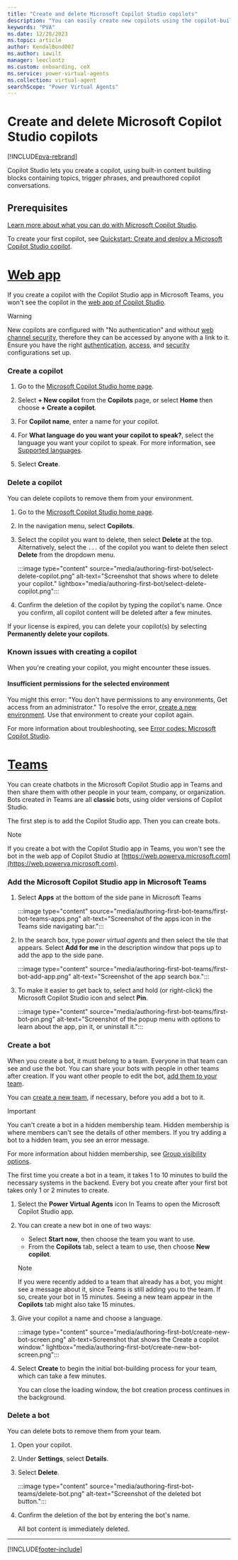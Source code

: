 ```yaml
---
title: "Create and delete Microsoft Copilot Studio copilots"
description: "You can easily create new copilots using the copilot-builder wizard in Microsoft Copilot Studio."
keywords: "PVA"
ms.date: 12/28/2023
ms.topic: article
author: KendalBond007
ms.author: iawilt
manager: leeclontz
ms.custom: onboarding, ceX
ms.service: power-virtual-agents
ms.collection: virtual-agent
searchScope: "Power Virtual Agents"
---
```


# Create and delete Microsoft Copilot Studio copilots

[!INCLUDE[pva-rebrand](includes/pva-rebrand.md)]

Copilot Studio lets you create a copilot, using built-in content building blocks containing topics, trigger phrases, and preauthored copilot conversations.

## Prerequisites

[Learn more about what you can do with Microsoft Copilot Studio](fundamentals-what-is-power-virtual-agents.md).

To create your first copilot, see [Quickstart: Create and deploy a Microsoft Copilot Studio copilot](fundamentals-get-started.md).

# [Web app](#tab/web)

If you create a copilot with the Copilot Studio app in Microsoft Teams, you won't see the copilot in the [web app of Copilot Studio](https://web.powerva.microsoft.com).

> [!WARNING]
> New copilots are configured with "No authentication" and without [web channel security](configure-web-security.md), therefore they can be accessed by anyone with a link to it. Ensure you have the right [authentication](configuration-end-user-authentication.md), [access](configuration-end-user-authentication.md), and [security](configure-web-security.md) configurations set up.

### Create a copilot

1. Go to the [Microsoft Copilot Studio home page](https://web.powerva.microsoft.com/).

1. Select **+ New copilot** from the **Copilots** page, or select **Home** then choose **+ Create a copilot**.

1. For **Copilot name**, enter a name for your copilot.

1. For **What language do you want your copilot to speak?**, select the language you want your copilot to speak. For more information, see [Supported languages](authoring-language-support.md).

1. Select **Create**.

### Delete a copilot

You can delete copilots to remove them from your environment.

1. Go to the [Microsoft Copilot Studio home page](https://web.powerva.microsoft.com/).

1. In the navigation menu, select **Copilots**.
1. Select the copilot you want to delete, then select **Delete** at the top. Alternatively, select the `...` of the copilot you want to delete then select **Delete** from the dropdown menu.

    :::image type="content" source="media/authoring-first-bot/select-delete-copilot.png" alt-text="Screenshot that shows where to delete your copilot." lightbox="media/authoring-first-bot/select-delete-copilot.png":::

1. Confirm the deletion of the copilot by typing the copilot's name. Once you confirm, all copilot content will be deleted after a few minutes.

If your license is expired, you can delete your copilot(s) by selecting **Permanently delete your copilots**.

### Known issues with creating a copilot

When you're creating your copilot, you might encounter these issues.

#### Insufficient permissions for the selected environment

You might this error: "You don't have permissions to any environments, Get access from an administrator." To resolve the error, [create a new environment](environments-first-run-experience.md). Use that environment to create your copilot again.

For more information about troubleshooting, see [Error codes: Microsoft Copilot Studio](error-codes.md).

# [Teams](#tab/teams)

You can create chatbots in the Microsoft Copilot Studio app in Teams and then share them with other people in your team, company, or organization. Bots created in Teams are all **classic** bots, using older versions of Copilot Studio.

The first step is to add the Copilot Studio app. Then you can create bots.

> [!NOTE]
> If you create a bot with the Copilot Studio app in Teams, you won't see the bot in the web app of Copilot Studio at [https://web.powerva.microsoft.com](https://web.powerva.microsoft.com).

### Add the Microsoft Copilot Studio app in Microsoft Teams

1. Select **Apps** at the bottom of the side pane in Microsoft Teams

    :::image type="content" source="media/authoring-first-bot-teams/first-bot-teams-apps.png" alt-text="Screenshot of the apps icon in the Teams side navigating bar.":::

1. In the search box, type _power virtual agents_ and then select the tile that appears. Select **Add for me** in the description window that pops up to add the app to the side pane.

    :::image type="content" source="media/authoring-first-bot-teams/first-bot-add-app.png" alt-text="Screenshot of the app search box.":::

1. To make it easier to get back to, select and hold (or right-click) the Microsoft Copilot Studio icon and select **Pin**.

    :::image type="content" source="media/authoring-first-bot-teams/first-bot-pin.png" alt-text="Screenshot of the popup menu with options to learn about the app, pin it, or uninstall it.":::

### Create a bot

When you create a bot, it must belong to a team. Everyone in that team can see and use the bot. You can share your bots with people in other teams after creation. If you want other people to edit the bot, [add them to your team](admin-share-bots.md).

You can [create a new team](/MicrosoftTeams/get-started-with-teams-create-your-first-teams-and-channels#create-a-team), if necessary, before you add a bot to it.

> [!IMPORTANT]
> You can't create a bot in a hidden membership team. Hidden membership is where members can't see the details of other members. If you try adding a bot to a hidden team, you see an error message.
>
> For more information about hidden membership, see [Group visibility options](https://learn.microsoft.com/graph/api/resources/group?view=graph-rest-1.0#group-visibility-options).

The first time you create a bot in a team, it takes 1 to 10 minutes to build the necessary systems in the backend. Every bot you create after your first bot takes only 1 or 2 minutes to create.

1. Select the **Power Virtual Agents** icon In Teams to open the Microsoft Copilot Studio app.

1. You can create a new bot in one of two ways:
   - Select **Start now**, then choose the team you want to use.
   - From the **Copilots** tab, select a team to use, then choose **New copilot**.

   > [!NOTE]
   > If you were recently added to a team that already has a bot, you might see a message about it, since Teams is still adding you to the team. If so, create your bot in 15 minutes. Seeing a new team appear in the **Copilots** tab might also take 15 minutes.

1. Give your copilot a name and choose a language.

   :::image type="content" source="media/authoring-first-bot/create-new-bot-screen.png" alt-text=Screenshot that shows the Create a copilot window." lightbox="media/authoring-first-bot/create-new-bot-screen.png":::

1. Select **Create** to begin the initial bot-building process for your team, which can take a few minutes.

   You can close the loading window, the bot creation process continues in the background.

### Delete a bot

You can delete bots to remove them from your team.

1. Open your copilot.

1. Under **Settings**, select **Details**.

1. Select **Delete**.

   :::image type="content" source="media/authoring-first-bot-teams/delete-bot.png" alt-text="Screenshot of the deleted bot button.":::

1. Confirm the deletion of the bot by entering the bot's name.

   All bot content is immediately deleted.

---

[!INCLUDE[footer-include](includes/footer-banner.md)]
